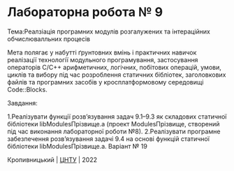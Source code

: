 ﻿# Лабораторна робота № 9

Тема:Реалзіація програмних модулів розгалужених та інтераційних обчислювалльних процесів

Мета полягає у набутті ґрунтовних вмінь і практичних навичок реалізації технології модульного програмування, застосування операторів С/С++ арифметичних, логічних, побітових операцій, умови, циклів та вибору під час розроблення статичних бібліотек, заголовкових файлів та програмних засобів у кросплатформовому середовищі Code::Blocks.

Завдання:

1.Реалізувати функції розв’язування задач 9.1–9.3 як складових статичної бібліотеки libModulesПрізвище.а (проект ModulesПрізвище, створений під час виконання лабораторної роботи №8).
2.Реалізувати програмне забезпечення розв’язування задачі 9.4 на основі функцій статичної бібліотеки libModulesПрізвище.а.
Варіант № 19


Кропивницький | <a href="http://www.kntu.kr.ua/">ЦНТУ</a> | 2022